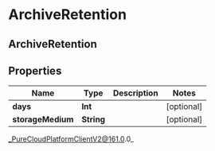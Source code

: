 # ArchiveRetention

## ArchiveRetention

## Properties

|Name | Type | Description | Notes|
|------------ | ------------- | ------------- | -------------|
| **days** | **Int** |  | [optional] |
| **storageMedium** | **String** |  | [optional] |



_PureCloudPlatformClientV2@161.0.0_
